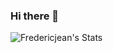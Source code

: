 ### Hi there 👋
![Fredericjean's Stats](https://github-readme-stats.vercel.app/api?username=Fredericjean&theme=dracula&show_icons=true&hide_border=true&count_private=true)
<!--
**Fredericjean/Fredericjean** is a ✨ _special_ ✨ repository because its `README.md` (this file) appears on your GitHub profile.

Here are some ideas to get you started:

- 🔭 I’m currently working on ...
- 🌱 I’m currently learning ...
- 👯 I’m looking to collaborate on ...
- 🤔 I’m looking for help with ...
- 💬 Ask me about ...
- 📫 How to reach me: ...
- 😄 Pronouns: ...
- ⚡ Fun fact: ...
-->
